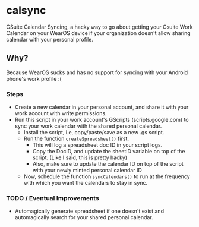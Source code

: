 # calsync
GSuite Calendar Syncing, a hacky way to go about getting your Gsuite Work Calendar on your WearOS device if your organization doesn't allow sharing calendar with your personal profile.

## Why?
Because WearOS sucks and has no support for syncing with your Android phone's work profile :(


### Steps
* Create a new calendar in your personal account, and share it with your work account with write permissions.
* Run this script in your work account's GScripts (scripts.google.com) to sync your work calendar with the shared personal calendar.
  * Install the script, i.e, copy/paste/save as a new .gs script.
  * Run the function `createSpreadsheet()` first.
    * This will log a spreadsheet doc ID in your script logs.
    * Copy the DocID, and update the sheetID variable on top of the script. (Like I said, this is pretty hacky)
    * Also, make sure to update the calendar ID on top of the script with your newly minted personal calendar ID
  * Now, schedule the function `syncCalendars()` to run at the frequency with which you want the calendars to stay in sync.

### TODO / Eventual Improvements
* Automagically generate spreadsheet if one doesn't exist and automagically search for your shared personal calendar.
